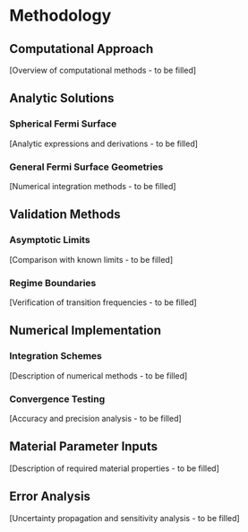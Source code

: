 # Methodology

## Computational Approach

[Overview of computational methods - to be filled]

## Analytic Solutions

### Spherical Fermi Surface
[Analytic expressions and derivations - to be filled]

### General Fermi Surface Geometries  
[Numerical integration methods - to be filled]

## Validation Methods

### Asymptotic Limits
[Comparison with known limits - to be filled]

### Regime Boundaries
[Verification of transition frequencies - to be filled]

## Numerical Implementation

### Integration Schemes
[Description of numerical methods - to be filled]

### Convergence Testing
[Accuracy and precision analysis - to be filled]

## Material Parameter Inputs

[Description of required material properties - to be filled]

## Error Analysis

[Uncertainty propagation and sensitivity analysis - to be filled] 